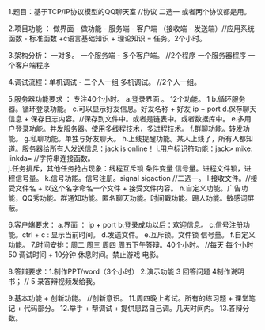 1.题目：基于TCP/IP协议模型的QQ聊天室    //协议 二选一   或者两个协议都是用。

2.项目功能 ： 做界面 - 做功能 - 服务端 - 客户端   （接收端 - 发送端）//应用系统函数 - 标准函数 +c语言基础知识 + 理论知识 = 任务。2个小时。

3.架构分析： 一对多。  一个服务端 - 多个客户端。  //2个程序  一个服务器程序  一个客户端程序

4.调试流程：单机调试 - 二个人一组  多机调试。 //2个人一组。

5.服务器功能要求    ：   专注40个小时。 
    a.登录界面  。  12个功能。  1
    b.循环服务器。循环登录功能。 
    c.可以显示好友信息。好友名称 + 好友 ip + port
    d.保存聊天信息 + 保存日志内容。//保存到文件中。或者是链表中。或者数据库中。
    e.多用户登录功能。并发服务器。使用多线程技术，多进程技术。
    f.群聊功能。转发功能。
    g.私聊功能。单独与好友聊天。
    h.上线提醒功能。某人上线了，所有人都知道。服务器给所有人发送信息：jack is online！
    i.用户标识符功能：jack>   mike:     linkda=   //字符串连接函数。   
    j.任务排斥，其他任务抢占现象：线程互斥锁  条件变量 信号量。进程文件锁，进程信号量。
    k.信号功能。信号注册。signal  sigaction //二选一。
    l.接收文件。//接受文件名  + 以这个名字命名一个文件 + 接受文件内容。
    n.自定义功能。广告功能，QQ秀功能。群通知功能。匿名聊天功能。时间戳功能。踢人功能。敏感词屏蔽。

6.客户端要求：
    a.界面 ： ip + port
    b.登录成功以后：欢迎信息。
    c.信号注册功能。ctrl + c : 显示当前时间。
    d.发送文件。
    e.互斥锁。文件锁  信号量。
    f.自定义功能。
7.时间安排：周二 周三 周四  周五下午答辩。40个小时。 //每天 每个小时 50 调试时间 + 10分钟 休息时间。禁止游戏 电影。

8.答辩要求：1.制作PPT/word（3个小时）  2.演示功能  3 回答问题   4制作说明书；  // 5 录答辩视频发给我。

9.基本功能 + 创新功能。 //创新意识。
11.周四晚上考试。所有的练习题 + 课堂笔记 + 代码部分。
12.举手 + 帮调试 + 提供思路自己调。几天时间内。
13.答辩分数。